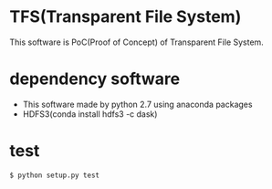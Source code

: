 # TFS(Transparent File System)
This software is PoC(Proof of Concept) of Transparent File System.

# dependency software

- This software made by python 2.7 using anaconda packages
- HDFS3(conda install hdfs3 -c dask)


# test
```python:setup.py
$ python setup.py test
```
